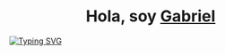 <div align="center">
  <h1>Hola, soy <a href="https://www.instagram.com/gamborin_/">Gabriel</a></h1>
</div>

<a href="https://git.io/typing-svg"><img src="https://readme-typing-svg.demolab.com?font=Fira+Code&pause=1000&color=F73BD8&center=true&vCenter=true&random=true&width=435&lines=Gabriel+Woodsprite;Dev+at+ITZ;Computational+Systems+Engineering+student;Musician" alt="Typing SVG" /></a>

<!--
**Gabriel-Woodsprite/Gabriel-Woodsprite** is a ✨ _special_ ✨ repository because its `README.md` (this file) appears on your GitHub profile.

Here are some ideas to get you started:

- 🔭 I’m currently working on ...
- 🌱 I’m currently learning ...
- 👯 I’m looking to collaborate on ...
- 🤔 I’m looking for help with ...
- 💬 Ask me about ...
- 📫 How to reach me: ...
- 😄 Pronouns: ...
- ⚡ Fun fact: ...
-->
